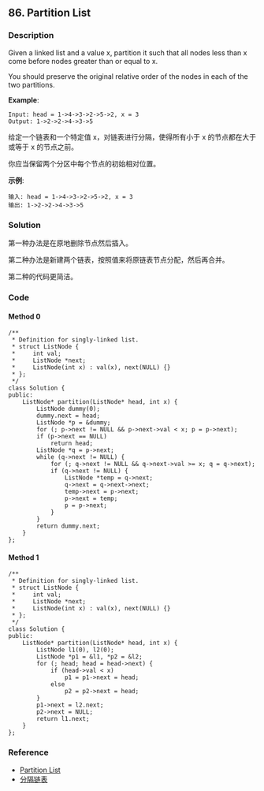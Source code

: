 ## 86. Partition List

### Description

Given a linked list and a value x, partition it such that all nodes less than x come before nodes greater than or equal to x.

You should preserve the original relative order of the nodes in each of the two partitions.

**Example**:

```
Input: head = 1->4->3->2->5->2, x = 3
Output: 1->2->2->4->3->5
```

给定一个链表和一个特定值 x，对链表进行分隔，使得所有小于 x 的节点都在大于或等于 x 的节点之前。

你应当保留两个分区中每个节点的初始相对位置。

**示例**:

```
输入: head = 1->4->3->2->5->2, x = 3
输出: 1->2->2->4->3->5
```

### Solution

第一种办法是在原地删除节点然后插入。

第二种办法是新建两个链表，按照值来将原链表节点分配，然后再合并。

第二种的代码更简洁。

### Code

#### Method 0

```
/**
 * Definition for singly-linked list.
 * struct ListNode {
 *     int val;
 *     ListNode *next;
 *     ListNode(int x) : val(x), next(NULL) {}
 * };
 */
class Solution {
public:
    ListNode* partition(ListNode* head, int x) {
        ListNode dummy(0);
        dummy.next = head;
        ListNode *p = &dummy;
        for (; p->next != NULL && p->next->val < x; p = p->next);
        if (p->next == NULL)
            return head;
        ListNode *q = p->next;
        while (q->next != NULL) {
            for (; q->next != NULL && q->next->val >= x; q = q->next);
            if (q->next != NULL) {
                ListNode *temp = q->next;
                q->next = q->next->next;
                temp->next = p->next;
                p->next = temp;
                p = p->next;
            }
        }
        return dummy.next;
    }
};
```

#### Method 1

```
/**
 * Definition for singly-linked list.
 * struct ListNode {
 *     int val;
 *     ListNode *next;
 *     ListNode(int x) : val(x), next(NULL) {}
 * };
 */
class Solution {
public:
    ListNode* partition(ListNode* head, int x) {
        ListNode l1(0), l2(0);
        ListNode *p1 = &l1, *p2 = &l2;
        for (; head; head = head->next) {
            if (head->val < x)
                p1 = p1->next = head;
            else
                p2 = p2->next = head;
        }
        p1->next = l2.next;
        p2->next = NULL;
        return l1.next;
    }
};
```

### Reference

- [Partition List](https://leetcode.com/problems/partition-list/description/)
- [分隔链表](https://leetcode-cn.com/problems/partition-list/description/)